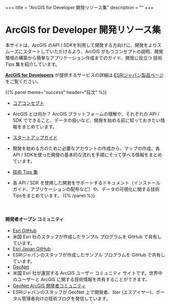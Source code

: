 +++
title = "ArcGIS for Developer 開発リソース集"
description = ""
+++

<span id="sidebar-toggle-span">
<a href="#" id="sidebar-toggle" data-sidebar-toggle=""><i class="fa fa-bars"></i></a>
</span>

# ArcGIS for Developer 開発リソース集
本サイトは、ArcGIS のAPI / SDKを利用して開発する方向けに、開発をよりスムーズにスタートしていただけるよう、ArcGIS がもつコンセプトの説明、開発環境の構築から簡単なアプリケーション作成までのガイド、開発に役立つ 技術Tips 集を紹介しています。

**[ArcGIS for Developers](https://developers.arcgis.com/)** が提供するサービスの詳細は [ESRIジャパン製品ページ](https://www.esrij.com/products/arcgis-for-developers/)をご覧ください。


{{% panel theme="success" header="目次" %}}
* [コアコンセプト](core-concepts)
 * ArcGIS とは何か？ ArcGIS プラットフォームの理解や、それぞれの API / SDK でできること、データの扱いなど、開発を始める前に知っておきたい情報をまとめています。
  
* [スタートアップガイド](guide)
 * 開発を始める方のために必要なアカウントの作成から、マップの作成、各 API  / SDKを使った開発の基本的な流れを手順にそって学べる情報をまとめています。

* [技術 Tips 集](tips)
 * 各 API / SDK を使用した開発をサポートするドキュメント（インストール ガイド、アプリケーションの配布など）や、データの可視化に関する技術Tipsをまとめています。
{{% /panel %}}


　　　
#### 開発者オープン コミュニティ
* [Esri GitHub](https://esri.github.io/)
 * 米国 Esri 社のスタッフが作成したサンプル プログラムを GitHub で共有しています。
* [Esri Japan GitHub](https://esrijapan.github.io/)
 * ESRIジャパンのスタッフが作成したサンプル プログラムを GitHub で共有しています。
* [GeoNet](https://community.esri.com/)
 * 米国 Esri 社が運営する ArcGIS ユーザー コミュニティ サイトです。世界中のユーザーと ArcGIS に関する技術情報を共有することができます。
* [GeoNet ArcGIS 開発者コミュニティ](https://community.esri.com/groups/devcom-jp)
 * ESRIジャパンのスタッフが GeoNet 上で開発者、SIer (エスアイヤー)、ポータル管理者向けの技術ブログを発信しています。
